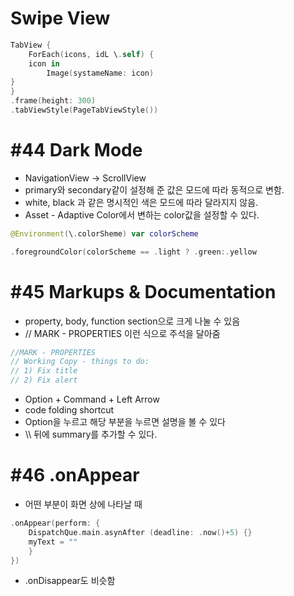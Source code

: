 # Swipe View

```swift
TabView {
	ForEach(icons, idL \.self) {
	icon in
		Image(systameName: icon)
}
}
.frame(height: 300)
.tabViewStyle(PageTabViewStyle())
```

# #44 Dark Mode

- NavigationView → ScrollView
- primary와 secondary같이 설정해 준 값은 모드에 따라 동적으로 변함.
- white, black 과 같은 명시적인 색은 모드에 따라 달라지지 않음.
- Asset - Adaptive Color에서 변하는 color값을 설정할 수 있다.

```swift
@Environment(\.colorSheme) var colorScheme

.foregroundColor(colorScheme == .light ? .green:.yellow
```

# #45 Markups & Documentation

- property, body, function section으로 크게 나눌 수 있음
- // MARK - PROPERTIES 이런 식으로 주석을 달아줌

```swift
//MARK - PROPERTIES
// Working Copy - things to do:
// 1) Fix title
// 2) Fix alert
```

- Option + Command + Left Arrow 
- code folding shortcut
- Option을 누르고 해당 부분을 누르면 설명을 볼 수 있다
- \\\ 뒤에 summary를 추가할 수 있다.

# #46 .onAppear

- 어떤 부분이 화면 상에 나타날 때

```swift
.onAppear(perform: {
	DispatchQue.main.asynAfter (deadline: .now()+5) {}
	myText = ""
	}
})
```

- .onDisappear도 비슷함